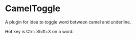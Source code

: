 # CamelToggle

A plugin for idea to toggle word between camel and underline.

Hot key is Ctrl+Shift+X on a word.


